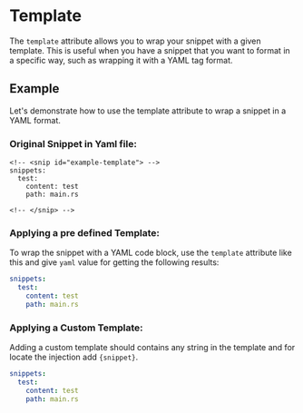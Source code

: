 # Template

The `template` attribute allows you to wrap your snippet with a given template. This is useful when you have a snippet that you want to format in a specific way, such as wrapping it with a YAML tag format.

## Example
Let's demonstrate how to use the template attribute to wrap a snippet in a YAML format.


### Original Snippet in Yaml file:
```
<!-- <snip id="example-template"> -->
snippets:
  test:
    content: test
    path: main.rs

<!-- </snip> -->
```
### Applying a pre defined Template:
To wrap the snippet with a YAML code block, use the `template` attribute like this and give `yaml` value for getting the following results:
 
<!-- <snip id="example-template" inject_from="code" template="yaml"> -->
```yaml
snippets:
  test:
    content: test
    path: main.rs

```

<!-- </snip> -->
### Applying a Custom Template:
Adding a custom template should contains any string in the template and for locate the injection add `{snippet}`.
 
<!-- <snip id="example-template" inject_from="code" template="```yaml\n{snippet}\n```"> -->
```yaml
snippets:
  test:
    content: test
    path: main.rs

```
<!-- </snip> -->